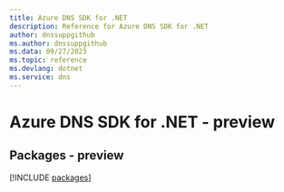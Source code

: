 ```yaml
---
title: Azure DNS SDK for .NET
description: Reference for Azure DNS SDK for .NET
author: dnssuppgithub
ms.author: dnssuppgithub
ms.data: 09/27/2023
ms.topic: reference
ms.devlang: dotnet
ms.service: dns
---
```

# Azure DNS SDK for .NET - preview
## Packages - preview
[!INCLUDE [packages](dns-index.md)]
